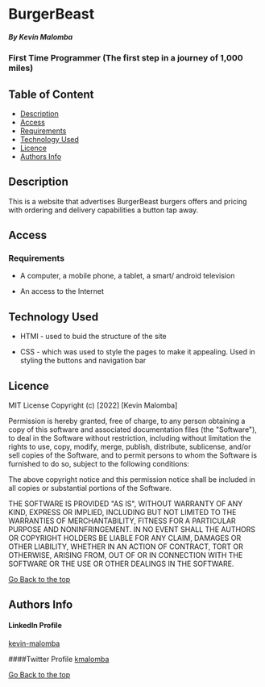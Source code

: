 # BurgerBeast

##### By Kevin Malomba
### First Time Programmer (The first step in a journey of 1,000 miles)

## Table of Content

+ [Description](#description)
+ [Access](#Access)
+ [Requirements](#requirements)
+ [Technology Used](#Technology-Used)
+ [Licence](#licence)
+ [Authors Info](#author-Info)


## Description
<p>This is  a website that advertises BurgerBeast burgers offers and pricing with ordering and delivery capabilities a button tap away.</p>

## Access

### Requirements

* A computer, a mobile phone, a tablet, a smart/ android television

* An access to the Internet



## Technology Used
* HTMl - used to buid the structure of the site

* CSS - which was used to style the pages to make it appealing. Used in styling the buttons and navigation bar


## Licence

MIT License
Copyright (c) [2022] [Kevin Malomba]

Permission is hereby granted, free of charge, to any person obtaining a copy
of this software and associated documentation files (the "Software"), to deal
in the Software without restriction, including without limitation the rights
to use, copy, modify, merge, publish, distribute, sublicense, and/or sell
copies of the Software, and to permit persons to whom the Software is
furnished to do so, subject to the following conditions:

The above copyright notice and this permission notice shall be included in all
copies or substantial portions of the Software.

THE SOFTWARE IS PROVIDED "AS IS", WITHOUT WARRANTY OF ANY KIND, EXPRESS OR
IMPLIED, INCLUDING BUT NOT LIMITED TO THE WARRANTIES OF MERCHANTABILITY,
FITNESS FOR A PARTICULAR PURPOSE AND NONINFRINGEMENT. IN NO EVENT SHALL THE
AUTHORS OR COPYRIGHT HOLDERS BE LIABLE FOR ANY CLAIM, DAMAGES OR OTHER
LIABILITY, WHETHER IN AN ACTION OF CONTRACT, TORT OR OTHERWISE, ARISING FROM,
OUT OF OR IN CONNECTION WITH THE SOFTWARE OR THE USE OR OTHER DEALINGS IN THE
SOFTWARE.

[Go Back to the top](#BurgerBeast)


## Authors Info 

#### LinkedIn Profile 
[kevin-malomba](https://ke.linkedin.com/in/kevin-malomba-44ba731a3?trk=people-guest_people_search-card)

####Twitter Profile
[kmalomba](https://twitter.com/kmalomba)

[Go Back to the top](#BurgerBeast)



